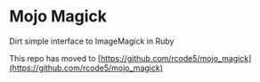 Mojo Magick
===========

Dirt simple interface to ImageMagick in Ruby

This repo has moved to [https://github.com/rcode5/mojo_magick](https://github.com/rcode5/mojo_magick)

